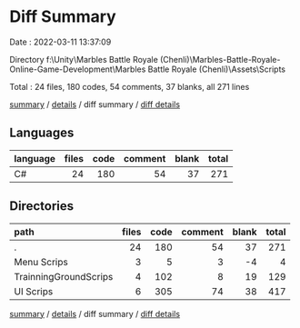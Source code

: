 # Diff Summary

Date : 2022-03-11 13:37:09

Directory f:\Unity\Marbles Battle Royale (Chenli)\Marbles-Battle-Royale-Online-Game-Development\Marbles Battle Royale (Chenli)\Assets\Scripts

Total : 24 files,  180 codes, 54 comments, 37 blanks, all 271 lines

[summary](results.md) / [details](details.md) / diff summary / [diff details](diff-details.md)

## Languages
| language | files | code | comment | blank | total |
| :--- | ---: | ---: | ---: | ---: | ---: |
| C# | 24 | 180 | 54 | 37 | 271 |

## Directories
| path | files | code | comment | blank | total |
| :--- | ---: | ---: | ---: | ---: | ---: |
| . | 24 | 180 | 54 | 37 | 271 |
| Menu Scrips | 3 | 5 | 3 | -4 | 4 |
| TrainningGroundScrips | 4 | 102 | 8 | 19 | 129 |
| UI Scrips | 6 | 305 | 74 | 38 | 417 |

[summary](results.md) / [details](details.md) / diff summary / [diff details](diff-details.md)
